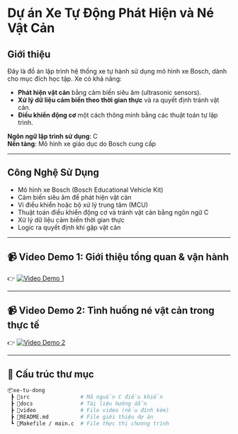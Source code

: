 # Dự án Xe Tự Động Phát Hiện và Né Vật Cản

## Giới thiệu

Đây là đồ án lập trình hệ thống xe tự hành sử dụng mô hình xe Bosch, dành cho mục đích học tập. Xe có khả năng:
- **Phát hiện vật cản** bằng cảm biến siêu âm (ultrasonic sensors).
- **Xử lý dữ liệu cảm biến theo thời gian thực** và ra quyết định tránh vật cản.
- **Điều khiển động cơ** một cách thông minh bằng các thuật toán tự lập trình.

**Ngôn ngữ lập trình sử dụng**: C  
**Nền tảng**: Mô hình xe giáo dục do Bosch cung cấp

---

## Công Nghệ Sử Dụng

- Mô hình xe Bosch (Bosch Educational Vehicle Kit)
- Cảm biến siêu âm để phát hiện vật cản
- Vi điều khiển hoặc bộ xử lý trung tâm (MCU)
- Thuật toán điều khiển động cơ và tránh vật cản bằng ngôn ngữ C
- Xử lý dữ liệu cảm biến thời gian thực
- Logic ra quyết định khi gặp vật cản

---

## 📹 Video Demo 1: Giới thiệu tổng quan & vận hành
👉 [![Video Demo 1](https://img.youtube.com/vi/`VIDEO_ID_1`/0.jpg)](https://www.youtube.com/watch?v=`VIDEO_ID_1`)

---

## 📹 Video Demo 2: Tình huống né vật cản trong thực tế
👉 [![Video Demo 2](https://img.youtube.com/vi/`VIDEO_ID_2`/0.jpg)](https://www.youtube.com/watch?v=`VIDEO_ID_2`)

---

## 📁 Cấu trúc thư mục

```bash
📦xe-tu-dong
 ┣ 📂src                # Mã nguồn C điều khiển
 ┣ 📂docs               # Tài liệu hướng dẫn
 ┣ 📂video              # File video (nếu đính kèm)
 ┣ 📄README.md          # File giới thiệu dự án
 ┗ 📄Makefile / main.c  # File thực thi chương trình

